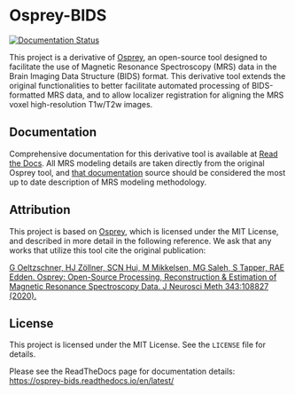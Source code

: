 
# Osprey-BIDS

[![Documentation Status](https://readthedocs.org/projects/osprey-bids/badge/?version=latest)](https://osprey-bids.readthedocs.io/en/latest/)

This project is a derivative of [Osprey](https://schorschinho.github.io/osprey/), an open-source tool designed to facilitate the use of Magnetic Resonance Spectroscopy (MRS) data in the Brain Imaging Data Structure (BIDS) format. This derivative tool extends the original functionalities to better facilitate automated processing of BIDS-formatted MRS data, and to allow localizer registration for aligning the MRS voxel high-resolution T1w/T2w images.

## Documentation

Comprehensive documentation for this derivative tool is available at [Read the Docs](https://osprey-bids.readthedocs.io/en/latest/). All MRS modeling details are taken directly from the original Osprey tool, and [that documentation](https://schorschinho.github.io/osprey/) source should be considered the most up to date description of MRS modeling methodology. 

## Attribution

This project is based on [Osprey](https://schorschinho.github.io/osprey/), which is licensed under the MIT License, and described in more detail in the following reference. We ask that any works that utilize this tool cite the original publication:

[G Oeltzschner, HJ Zöllner, SCN Hui, M Mikkelsen, MG Saleh, S Tapper, RAE Edden. Osprey: Open-Source Processing, Reconstruction  & Estimation of Magnetic Resonance Spectroscopy Data. J Neurosci Meth 343:108827 (2020).](https://doi.org/10.1016/j.jneumeth.2020.108827)

## License

This project is licensed under the MIT License. See the `LICENSE` file for details.



Please see the ReadTheDocs page for documentation details: https://osprey-bids.readthedocs.io/en/latest/